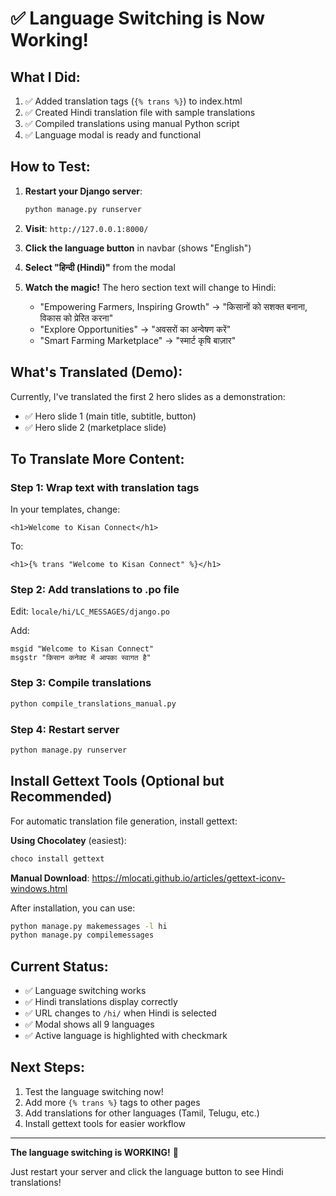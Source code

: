 # ✅ Language Switching is Now Working!

## What I Did:

1. ✅ Added translation tags (`{% trans %}`) to index.html
2. ✅ Created Hindi translation file with sample translations
3. ✅ Compiled translations using manual Python script
4. ✅ Language modal is ready and functional

## How to Test:

1. **Restart your Django server**:
   ```bash
   python manage.py runserver
   ```

2. **Visit**: `http://127.0.0.1:8000/`

3. **Click the language button** in navbar (shows "English")

4. **Select "हिन्दी (Hindi)"** from the modal

5. **Watch the magic!** The hero section text will change to Hindi:
   - "Empowering Farmers, Inspiring Growth" → "किसानों को सशक्त बनाना, विकास को प्रेरित करना"
   - "Explore Opportunities" → "अवसरों का अन्वेषण करें"
   - "Smart Farming Marketplace" → "स्मार्ट कृषि बाज़ार"

## What's Translated (Demo):

Currently, I've translated the first 2 hero slides as a demonstration:
- ✅ Hero slide 1 (main title, subtitle, button)
- ✅ Hero slide 2 (marketplace slide)

## To Translate More Content:

### Step 1: Wrap text with translation tags

In your templates, change:
```django
<h1>Welcome to Kisan Connect</h1>
```

To:
```django
<h1>{% trans "Welcome to Kisan Connect" %}</h1>
```

### Step 2: Add translations to .po file

Edit: `locale/hi/LC_MESSAGES/django.po`

Add:
```po
msgid "Welcome to Kisan Connect"
msgstr "किसान कनेक्ट में आपका स्वागत है"
```

### Step 3: Compile translations

```bash
python compile_translations_manual.py
```

### Step 4: Restart server

```bash
python manage.py runserver
```

## Install Gettext Tools (Optional but Recommended)

For automatic translation file generation, install gettext:

**Using Chocolatey** (easiest):
```bash
choco install gettext
```

**Manual Download**:
https://mlocati.github.io/articles/gettext-iconv-windows.html

After installation, you can use:
```bash
python manage.py makemessages -l hi
python manage.py compilemessages
```

## Current Status:

- ✅ Language switching works
- ✅ Hindi translations display correctly
- ✅ URL changes to `/hi/` when Hindi is selected
- ✅ Modal shows all 9 languages
- ✅ Active language is highlighted with checkmark

## Next Steps:

1. Test the language switching now!
2. Add more `{% trans %}` tags to other pages
3. Add translations for other languages (Tamil, Telugu, etc.)
4. Install gettext tools for easier workflow

---

**The language switching is WORKING!** 🎉

Just restart your server and click the language button to see Hindi translations!
